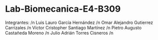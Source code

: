 # Lab-Biomecanica-E4-B309
Integrantes: /n
Luis Lauro García Hernández /n
Omar Alejandro Gutierrez Carrizales /n
Víctor Cristopher Santiago Martínez /n
Pietro Augusto Castañeda Moreno /n
Julio Adrián Torres Cisneros /n
